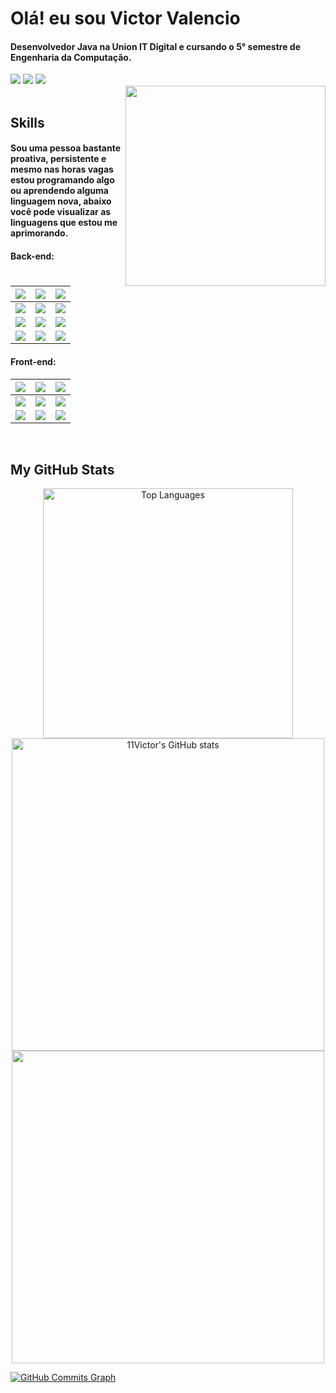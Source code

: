 # Olá! eu sou Victor Valencio

#### Desenvolvedor Java na Union IT Digital e cursando o 5° semestre de Engenharia da Computação.
<div>
  <a href="https://www.linkedin.com/in/victor-valencio-854012209/" target="_blank"><img src="https://img.shields.io/badge/-LinkedIn-%230077B5?style=for-the-badge&logo=linkedin&logoColor=white" target="_blank"></a>
  <a href="https://instagram.com/victor__valencio" target="_blank"><img src="https://img.shields.io/badge/-Instagram-%23E4405F?style=for-the-badge&logo=instagram&logoColor=white" target="_blank"></a> 
  <a href = "mailto:victor.arquivos09@gmail.com"><img src="https://img.shields.io/badge/-Gmail-%23333?style=for-the-badge&logo=gmail&logoColor=white" target="_blank"></a>
</div>
<img align="right" width="320" height="320" src="https://i.imgur.com/K5gbbpZ.png">
<br>

 ## Skills
 
#### Sou uma pessoa bastante proativa, persistente e mesmo nas horas vagas estou programando algo ou aprendendo alguma linguagem nova, abaixo você pode visualizar as linguagens que estou me aprimorando.


#### Back-end:
| <img src="https://img.shields.io/badge/Java-ED8B00?style=for-the-badge&logo=java&logoColor=white"> | <img src="https://img.shields.io/badge/Spring_Boot-F2F4F9?style=for-the-badge&logo=spring-boot"> | <img src="https://img.shields.io/badge/Swagger-85EA2D?style=for-the-badge&logo=Swagger&logoColor=white"> |
| :----------------------------------------------------------: | :----------------------------------------------------------: | :----------------------------------------------------------: |
| <img src="https://img.shields.io/badge/Junit5-25A162?style=for-the-badge&logo=junit5&logoColor=white"> | <img src="https://img.shields.io/badge/Postman-FF6C37?style=for-the-badge&logo=Postman&logoColor=white"> | <img src="https://img.shields.io/badge/Docker-2CA5E0?style=for-the-badge&logo=docker&logoColor=white">
| <img src="https://img.shields.io/badge/Heroku-430098?style=for-the-badge&logo=heroku&logoColor=white"> | <img src="https://img.shields.io/badge/Git-F05032?style=for-the-badge&logo=git&logoColor=white"> | <img src="https://img.shields.io/badge/Python-14354C?style=for-the-badge&logo=python&logoColor=white"> |
| <img src="https://img.shields.io/badge/C%2B%2B-00599C?style=for-the-badge&logo=c%2B%2B&logoColor=white"> | <img src="https://img.shields.io/badge/MySQL-00000F?style=for-the-badge&logo=mysql&logoColor=white"> | <img src="https://img.shields.io/badge/MongoDB-white?style=for-the-badge&logo=mongodb&logoColor=4EA94B">


#### Front-end: 
| <img src="https://img.shields.io/badge/HTML5-orange?style=for-the-badge&logo=html5&logoColor=white"> | <img src="https://img.shields.io/badge/CSS3-blue?style=for-the-badge&logo=css3&logoColor=white"> | <img src="https://img.shields.io/badge/JavaScript-F7DF1E?style=for-the-badge&logo=javascript&logoColor=black"> |
| :----------------------------------------------------------: | :----------------------------------------------------------: | :----------------------------------------------------------: |
| <img src="https://img.shields.io/badge/Angular-DD0031?style=for-the-badge&logo=angular&logoColor=white"> | <img src="https://img.shields.io/badge/Bootstrap-563D7C?style=for-the-badge&logo=bootstrap&logoColor=white" /> | <img src="https://img.shields.io/badge/Figma-F24E1E?style=for-the-badge&logo=figma&logoColor=white">
| <img src="https://img.shields.io/badge/TypeScript-007ACC?style=for-the-badge&logo=typescript&logoColor=white"> | <img src="https://img.shields.io/badge/Visual_Studio-5C2D91?style=for-the-badge&logo=visual%20studio&logoColor=white"> | <img src="https://img.shields.io/badge/Netlify-00C7B7?style=for-the-badge&logo=netlify&logoColor=white">
<br>

## My GitHub Stats

<div align="center">
<a href="https://github.com/11Victor"><img width="400" src="https://github-readme-stats.vercel.app/api/top-langs/?username=11Victor&layout=compact&title_color=3382ed&text_color=ffffff&icon_color=3382ed&bg_color=171717&hide_border=true&locale=en&custom_title=Top%20%Languages" alt="Top Languages" /></a>
</div>
<div align="center">
<a href="http://www.github.com/11Victor"><img width="500" src="https://github-readme-stats.vercel.app/api?username=11Victor&show_icons=true&hide=&count_private=true&title_color=3382ed&text_color=ffffff&icon_color=3382ed&bg_color=171717&hide_border=true&show_icons=true" alt="11Victor's GitHub stats" /></a>
<a href="http://www.github.com/11Victor"><img width="500" src="https://github-readme-streak-stats.herokuapp.com/?user=11Victor&stroke=ffffff&background=171717&ring=3382ed&fire=3382ed&currStreakNum=ffffff&currStreakLabel=3382ed&sideNums=ffffff&sideLabels=ffffff&dates=ffffff&hide_border=true" /></a>
</div>

<a href="http://www.github.com/11Victor" align="center"><img src="https://activity-graph.herokuapp.com/graph?username=11Victor&bg_color=171717&color=ffffff&line=3382ed&point=ffffff&area_color=171717&area=true&hide_border=true&custom_title=GitHub%20Commits%20Graph" alt="GitHub Commits Graph" /></a>
